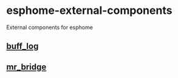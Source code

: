 # esphome-external-components
External components for esphome
## [buff_log](components/buff_log)
## [mr_bridge](components/br_bridge)
